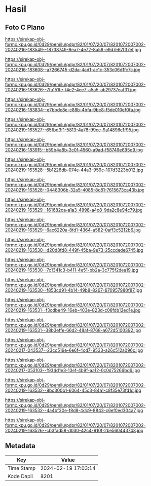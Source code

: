 # Hasil

## Foto C Plano

https://sirekap-obj-formc.kpu.go.id/0d29/pemilu/pdpr/82/01/07/20/07/8201072007002-20240216-183549--18738749-9ea7-4e72-8a59-e9d7e67f37ef.jpg

https://sirekap-obj-formc.kpu.go.id/0d29/pemilu/pdpr/82/01/07/20/07/8201072007002-20240216-183608--a7266745-d2da-4ad1-ac1c-353c06d1fc7c.jpg

https://sirekap-obj-formc.kpu.go.id/0d29/pemilu/pdpr/82/01/07/20/07/8201072007002-20240216-183626--7fa151fe-f4e2-4ee7-a5a5-ab29737eaf31.jpg

https://sirekap-obj-formc.kpu.go.id/0d29/pemilu/pdpr/82/01/07/20/07/8201072007002-20240216-183834--e7bbdc8e-c88b-4bfa-9bc8-f5de010ef0fa.jpg

https://sirekap-obj-formc.kpu.go.id/0d29/pemilu/pdpr/82/01/07/20/07/8201072007002-20240219-163527--65fbd3f1-5813-4a78-99ce-9a14896c1f95.jpg

https://sirekap-obj-formc.kpu.go.id/0d29/pemilu/pdpr/82/01/07/20/07/8201072007002-20240216-183915--b59b4a8b-3c0f-4560-a9ad-f58749e695d9.jpg

https://sirekap-obj-formc.kpu.go.id/0d29/pemilu/pdpr/82/01/07/20/07/8201072007002-20240219-163528--5b1226db-074e-44a3-959c-107d3223b012.jpg

https://sirekap-obj-formc.kpu.go.id/0d29/pemilu/pdpr/82/01/07/20/07/8201072007002-20240219-163528--0448306b-32a5-4085-8c81-7615673ca43b.jpg

https://sirekap-obj-formc.kpu.go.id/0d29/pemilu/pdpr/82/01/07/20/07/8201072007002-20240219-163529--161682ca-a1a3-4998-a4c8-9da2c8e94c79.jpg

https://sirekap-obj-formc.kpu.go.id/0d29/pemilu/pdpr/82/01/07/20/07/8201072007002-20240219-163529--6ac6220a-8fd1-4364-a582-0aff3c5212b6.jpg

https://sirekap-obj-formc.kpu.go.id/0d29/pemilu/pdpr/82/01/07/20/07/8201072007002-20240219-163530--d20d8fd8-449f-45ba-9e73-25ccdede6745.jpg

https://sirekap-obj-formc.kpu.go.id/0d29/pemilu/pdpr/82/01/07/20/07/8201072007002-20240219-163530--7c1341c3-b411-4e51-bb2a-3c775f2dea19.jpg

https://sirekap-obj-formc.kpu.go.id/0d29/pemilu/pdpr/82/01/07/20/07/8201072007002-20240219-163530--f853cd91-4b14-49b8-8267-970957980f87.jpg

https://sirekap-obj-formc.kpu.go.id/0d29/pemilu/pdpr/82/01/07/20/07/8201072007002-20240219-163531--f3cdbe49-16eb-403e-823d-c08fdb12ed1e.jpg

https://sirekap-obj-formc.kpu.go.id/0d29/pemilu/pdpr/82/01/07/20/07/8201072007002-20240219-163531--38b3effe-66d2-48af-8768-a672d5100392.jpg

https://sirekap-obj-formc.kpu.go.id/0d29/pemilu/pdpr/82/01/07/20/07/8201072007002-20240217-043537--23cc519e-6e6f-4cd7-9533-a26c512a096c.jpg

https://sirekap-obj-formc.kpu.go.id/0d29/pemilu/pdpr/82/01/07/20/07/8201072007002-20240217-053103--f934d1e3-13ef-4b9f-aa12-0c0d75266bd6.jpg

https://sirekap-obj-formc.kpu.go.id/0d29/pemilu/pdpr/82/01/07/20/07/8201072007002-20240219-163532--8bc300b1-6064-45c3-84a1-c8f35e73fd1d.jpg

https://sirekap-obj-formc.kpu.go.id/0d29/pemilu/pdpr/82/01/07/20/07/8201072007002-20240219-163532--4a4bf30e-f8d8-4dc9-8843-c6ef0ed304a7.jpg

https://sirekap-obj-formc.kpu.go.id/0d29/pemilu/pdpr/82/01/07/20/07/8201072007002-20240219-163526--cb3fad58-d030-42c4-910f-2be560443743.jpg


## Metadata

| Key        | Value               |
| ---------- | ------------------- |
| Time Stamp | 2024-02-19 17:03:14 |
| Kode Dapil | 8201                |



